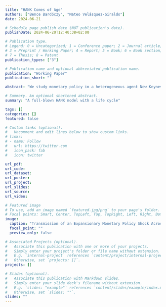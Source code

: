 ```yaml
---
title: "HANK Comes of Age"
authors: ["Bence Bardóczy", "Mateo Velásquez-Giraldo"]
date: 2024-06-21

# Schedule page publish date (NOT publication's date).
publishDate: 2024-06-20T12:40:38+02:00

# Publication type.
# Legend: 0 = Uncategorized; 1 = Conference paper; 2 = Journal article;
# 3 = Preprint / Working Paper; 4 = Report; 5 = Book; 6 = Book section;
# 7 = Thesis; 8 = Patent
publication_types: ["3"]

# Publication name and optional abbreviated publication name.
publication: "Working Paper"
publication_short: ""

abstract: "We study monetary policy in a heterogeneous agent New Keynesian model that represents the life cycle of households. The model matches the distribution of labor income and wealth by age. It also produces a realistic distribution of MPCs. Monetary policy shocks affect young households mainly through labor income and old households mainly through asset returns. Most young households are hand-to-mouth and benefit from rising labor demand. Older households receive lower returns on their retirement savings. Almost all of the aggregate consumption response comes from working-age households. An unanticipated monetary easing redistributes welfare from the wealthiest old to the poorest young."

# Summary. An optional shortened abstract.
summary: "A full-blown HANK model with a life cycle"

tags: []
categories: []
featured: false

# Custom links (optional).
#   Uncomment and edit lines below to show custom links.
# links:
# - name: Follow
#   url: https://twitter.com
#   icon_pack: fab
#   icon: twitter

url_pdf:
url_code:
url_dataset:
url_poster:
url_project:
url_slides:
url_source:
url_video:

# Featured image
# To use, add an image named `featured.jpg/png` to your page's folder. 
# Focal points: Smart, Center, TopLeft, Top, TopRight, Left, Right, BottomLeft, Bottom, BottomRight.
image:
  caption: "Transmission of an Expansionary Monetary Policy Shock Across the Life Cycl"
  focal_point: ""
  preview_only: false

# Associated Projects (optional).
#   Associate this publication with one or more of your projects.
#   Simply enter your project's folder or file name without extension.
#   E.g. `internal-project` references `content/project/internal-project/index.md`.
#   Otherwise, set `projects: []`.
projects: []

# Slides (optional).
#   Associate this publication with Markdown slides.
#   Simply enter your slide deck's filename without extension.
#   E.g. `slides: "example"` references `content/slides/example/index.md`.
#   Otherwise, set `slides: ""`.
slides: ""
---
```

